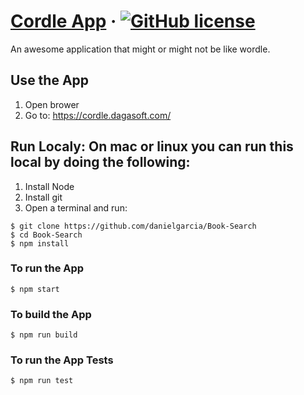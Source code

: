# [Cordle App](https://cordle.dagasoft.com/) &middot; [![GitHub license](https://img.shields.io/badge/license-MIT-blue.svg)](https://github.com/facebook/react/blob/master/LICENSE)

An awesome application that might or might not be like wordle.

## Use the App
1. Open brower
2. Go to: https://cordle.dagasoft.com/

## Run Localy: On mac or linux you can run this local by doing the following:
1. Install Node
2. Install git
3. Open a terminal and run:
```
$ git clone https://github.com/danielgarcia/Book-Search
$ cd Book-Search
$ npm install
```

### To run the App
```
$ npm start
```

### To build the App
```
$ npm run build
```

### To run the App Tests
```
$ npm run test
```
